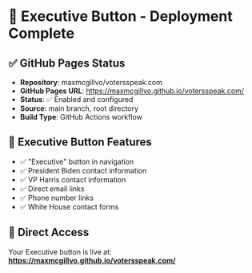 # 🚀 Executive Button - Deployment Complete

## ✅ GitHub Pages Status
- **Repository**: maxmcgillvo/votersspeak.com
- **GitHub Pages URL**: https://maxmcgillvo.github.io/votersspeak.com/
- **Status**: ✅ Enabled and configured
- **Source**: main branch, root directory
- **Build Type**: GitHub Actions workflow

## 🎯 Executive Button Features
- ✅ "Executive" button in navigation
- ✅ President Biden contact information
- ✅ VP Harris contact information
- ✅ Direct email links
- ✅ Phone number links
- ✅ White House contact forms

## 🔗 Direct Access
Your Executive button is live at: **https://maxmcgillvo.github.io/votersspeak.com/**
